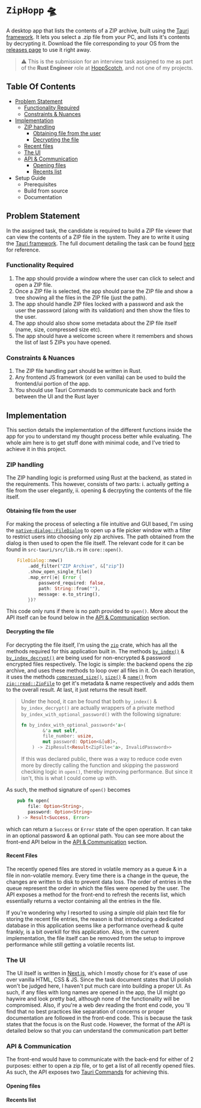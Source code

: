 # `ZipHopp` 🛸
A desktop app that lists the contents of a ZIP archive, built using the [Tauri framework](https://tauri.app). It lets you select a .zip file from your PC, and lists it's contents by decrypting it. Download the file corresponding to your OS from the [releases page]() to use it right away.

> :warning: This is the submission for an interview task assigned to me as part of the **Rust Engineer** role at [HoppScotch](https://hoppscotch.io), and not one of my projects.

## Table Of Contents
* [Problem Statement](#problem-statement)
    * [Functionality Required](#functionality-required)
    * [Constraints & Nuances](#constraints--nuances)
* [Implementation](#implementation)
    * [ZIP handling](#zip-handling)
        * [Obtaining file from the user](#obtaining-file-from-the-user)
        * [Decrypting the file](#decrypting-the-file)
    * [Recent files](#recent-files)
    * [The UI](#the-ui)
    * [API & Communication](#api--communication)
        * [Opening files](#opening-files)
        * [Recents list](#recents-list)
* Setup Guide
    * Prerequisites
    * Build from source
    * Documentation

## Problem Statement
In the assigned task, the candidate is required to build a ZIP file viewer that can view the contents of a ZIP file in the system. They are to write it using the [Tauri framework](https://tauri.app). The full document detailing the task can be found [here]() for reference.

### Functionality Required
1. The app should provide a window where the user can click to select and open a ZIP
file.
2. Once a ZIP file is selected, the app should parse the ZIP file and show a tree
showing all the files in the ZIP file (just the path).
3. The app should handle ZIP files locked with a password and ask the user the
password (along with its validation) and then show the files to the user.
4. The app should also show some metadata about the ZIP file itself (name, size,
compressed size etc).
5. The app should have a welcome screen where it remembers and shows the list of
last 5 ZIPs you have opened.

### Constraints & Nuances
1. The ZIP file handling part should be written in Rust.
2. Any frontend JS framework (or even vanilla) can be used to build the frontend/ui
portion of the app.
3. You should use Tauri Commands to communicate back and forth between the UI
and the Rust layer

## Implementation
This section details the implementation of the different functions inside the app for you to understand my thought process better while evaluating. The whole aim here is to get stuff done with minimal code, and I've tried to achieve it in this project.

### ZIP handling
The ZIP handling logic is preformed using Rust at the backend, as stated in the requirements. This however, consists of two parts: i. actually getting a file from the user elegantly, ii. opening & decrpyting the contents of the file itself.

#### Obtaining file from the user
For making the process of selecting a file intuitive and GUI based, I'm using the [`native-dialog::FileDialog`](https://docs.rs/native-dialog/latest/native_dialog/struct.FileDialog.html) to open up a file picker window with a filter to restrict users into choosing only zip archives. The path obtained from the dialog is then used to open the file itself. The relevant code for it can be found in `src-tauri/src/lib.rs` in `core::open()`.

```rust
    FileDialog::new()
        .add_filter("ZIP Archive", &["zip"])
        .show_open_single_file()
        .map_err(|e| Error {
            password_required: false,
            path: String::from(""),
            message: e.to_string(),
        })?
```

This code only runs if there is no path provided to `open()`. More about the API itself can be found below in the [API & Communication](#api--communication) section.

#### Decrypting the file
For decrypting the file itself, I'm using the [`zip`](https://docs.rs/zip/latest/zip/) crate, which has all the methods required for this application built in. The methods [`by_index()`](https://docs.rs/zip/latest/zip/read/struct.ZipArchive.html#method.by_index) & [`by_index_decrypt()`](https://docs.rs/zip/latest/zip/read/struct.ZipArchive.html#method.by_index_decrypt) are being used for non-encrypted & password encrypted files respectively. The logic is simple: the backend opens the zip archive, and uses these methods to loop over all files in it. On each iteration, it uses the methods [`compressed_size()`](https://docs.rs/zip/latest/zip/read/struct.ZipFile.html#method.compressed_size), [`size()`](https://docs.rs/zip/latest/zip/read/struct.ZipFile.html#method.size) & [`name()`](https://docs.rs/zip/latest/zip/read/struct.ZipFile.html#method.name) from [`zip::read::ZipFile`](https://docs.rs/zip/latest/zip/read/struct.ZipFile.html) to get it's metadata & name respectively and adds them to the overall result. At last, it just returns the result itself.

> Under the hood, it can be found that both `by_index()` & `by_index_decrypt()` are actually wrappers of a private method `by_index_with_optional_password()` with the following signature:
> ```rust
> fn by_index_with_optional_password<'a>(
>         &'a mut self,
>         file_number: usize,
>         mut password: Option<&[u8]>,
>     ) -> ZipResult<Result<ZipFile<'a>, InvalidPassword>>
> ```
> If this was declared public, there was a way to reduce code even more by directly calling the function and skipping the password checking logic in `open()`, thereby improving performance. But since it isn't, this is what I could come up with.

As such, the method signature of `open()` becomes 
```rust
    pub fn open(
        file: Option<String>, 
        password: Option<String>
    ) -> Result<Success, Error>
```

which can return a `Success` or `Error` state of the open operation. It can take in an optional password & an optional path. You can see more about the front-end API below in the [API & Communication](#api--communication) section.

#### Recent Files
The recently opened files are stored in volatile memory as a queue & in a file in non-volatile memory. Every time there is a change in the queue, the changes are written to disk to prevent data loss. The order of entries in the queue represent the order in which the files were opened by the user. The API exposes a method for the front-end to refresh the recents list, which essentially returns a vector containing all the entries in the file.

If you're wondering why I resorted to using a simple old plain text file for storing the recent file entries, the reason is that introducing a dedicated database in this application seems like a performance overhead & quite frankly, is a bit overkill for this application. Also, in the current implementation, the file itself can be removed from the setup to improve performance while still getting a volatile recents list.

### The UI
The UI itself is written in [Next.js](https://nextjs.org), which I mostly chose for it's ease of use over vanilla HTML, CSS & JS. Since the task document states that UI polish won't be judged here, I haven't put much care into building a proper UI. As such, if any files with long names are opened in the app, the UI might go haywire and look pretty bad, although none of the functionality will be compromised. Also, if you're a web dev reading the front end code, you 'll find that no best practices like separation of concerns or proper documentation are followed in the front-end code. This is because the task states that the focus is on the Rust code. However, the format of the API is detailed below so that you can understand the communication part better

### API & Communication
The front-end would have to communicate with the back-end for either of 2 purposes: either to open a zip file, or to get a list of all recently opened files. As such, the API exposes two [Tauri Commands](https://tauri.app/v1/guides/features/command/) for achieving this.

#### Opening files

#### Recents list